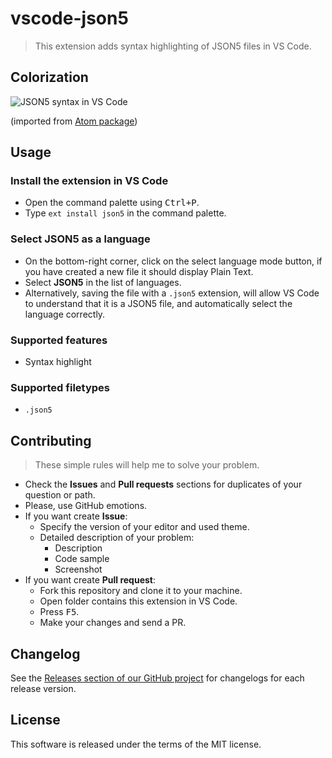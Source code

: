 # vscode-json5

> This extension adds syntax highlighting of JSON5 files in VS Code.

## Colorization

![JSON5 syntax in VS Code](https://cloud.githubusercontent.com/assets/7034281/19013821/e8150e9a-87e4-11e6-9127-e9ec7c989c86.png)

(imported from [Atom package](https://github.com/wiredmax/language-json5))

## Usage

### Install the extension in VS Code

  * Open the command palette using <kbd>Ctrl+P</kbd>.
  * Type `ext install json5` in the command palette.

### Select **JSON5** as a language

  * On the bottom-right corner, click on the select language mode button, if you have created a new file it should display Plain Text.
  * Select **JSON5** in the list of languages.
  * Alternatively, saving the file with a `.json5` extension, will allow VS Code to understand that it is a JSON5 file, and automatically select the language correctly.

### Supported features

  * Syntax highlight

### Supported filetypes

  * `.json5`

## Contributing

> These simple rules will help me to solve your problem.

  * Check the **Issues** and **Pull requests** sections for duplicates of your question or path.
  * Please, use GitHub emotions.
  * If you want create **Issue**:
    * Specify the version of your editor and used theme.
    * Detailed description of your problem:
      * Description
      * Code sample
      * Screenshot
  * If you want create **Pull request**:
    * Fork this repository and clone it to your machine.
    * Open folder contains this extension in VS Code.
    * Press <kbd>F5</kbd>.
    * Make your changes and send a PR.

## Changelog

See the [Releases section of our GitHub project](https://github.com/mrmlnc/vscode-json5/releases) for changelogs for each release version.

## License

This software is released under the terms of the MIT license.
